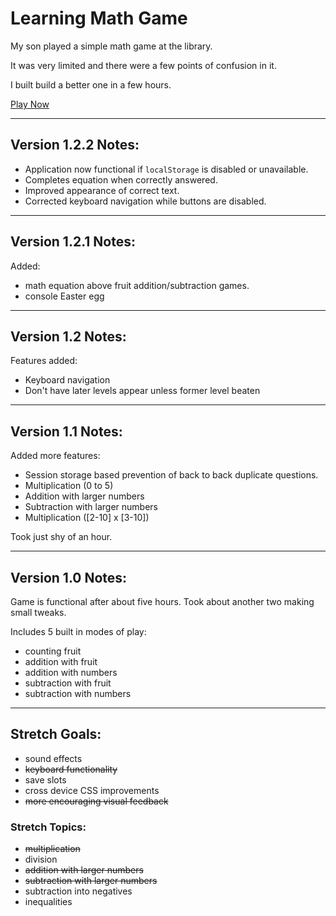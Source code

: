 # Learning Math Game

My son played a simple math game at the library.

It was very limited and there were a few points of confusion in it.

I built build a better one in a few hours.

[Play Now](https://andrewdiles.github.io/learning-math-game/)

---

## Version 1.2.2 Notes:

- Application now functional if `localStorage` is disabled or unavailable.
- Completes equation when correctly answered.
- Improved appearance of correct text.
- Corrected keyboard navigation while buttons are disabled.

---

## Version 1.2.1 Notes:

Added:

- math equation above fruit addition/subtraction games.
- console Easter egg

---

## Version 1.2 Notes:

Features added:

- Keyboard navigation
- Don't have later levels appear unless former level beaten

---

## Version 1.1 Notes:

Added more features:

- Session storage based prevention of back to back duplicate questions.
- Multiplication (0 to 5)
- Addition with larger numbers
- Subtraction with larger numbers
- Multiplication ([2-10] x [3-10])

Took just shy of an hour.

---

## Version 1.0 Notes:

Game is functional after about five hours. Took about another two making small tweaks.

Includes 5 built in modes of play:

- counting fruit
- addition with fruit
- addition with numbers
- subtraction with fruit
- subtraction with numbers

---

## Stretch Goals:
- sound effects
- ~~keyboard functionality~~
- save slots
- cross device CSS improvements
- ~~more encouraging visual feedback~~

### Stretch Topics:
- ~~multiplication~~
- division
- ~~addition with larger numbers~~
- ~~subtraction with larger numbers~~
- subtraction into negatives
- inequalities